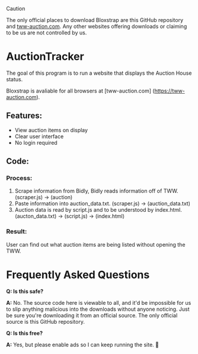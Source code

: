 > [!CAUTION]
> The only official places to download Bloxstrap are this GitHub repository and [tww-auction.com](tww-auction.com). Any other websites offering downloads or claiming to be us are not controlled by us.

# AuctionTracker

The goal of this program is to run a website that displays the Auction House status.

Bloxstrap is avaliable for all browsers at [tww-auction.com] (https://tww-auction.com).

## Features:

- View auction items on display
- Clear user interface
- No login required

## Code:

### Process:
1. Scrape information from Bidly, Bidly reads information off of TWW. 
(scraper.js) -> (auction)
2. Paste information into auction_data.txt.
(scraper.js) -> (auction_data.txt)
3. Auction data is read by script.js and to be understood by index.html.
(aucton_data.txt) -> (script.js) -> (index.html)

### Result:
User can find out what auction items are being listed without opening the TWW. 

# Frequently Asked Questions

**Q: Is this safe?**

**A:** No. The source code here is viewable to all, and it'd be impossible for us to slip anything malicious into the downloads without anyone noticing. Just be sure you're downloading it from an official source. The only official source is this GitHub repository.

**Q: Is this free?**

**A:** Yes, but please enable ads so I can keep running the site. 🙏

